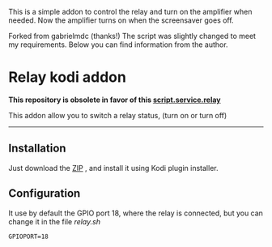 This is a simple addon to control the relay and turn on the amplifier when needed. Now the amplifier turns on when the screensaver goes off. 

Forked from gabrielmdc (thanks!)
The script was slightly changed to meet my requirements.
Below you can find information from the author.

Relay kodi addon
===================
__This repository is obsolete in favor of this [script.service.relay](https://github.com/nearlg/script.service.relay)__

This addon allow you to switch a relay status, (turn on or turn off)

----------


Installation
-------------

Just download the [ZIP](https://github.com/nearlg/relay-addon-kodi/archive/master.zip) , and install it using Kodi plugin installer.

Configuration
-------------
It use by default the GPIO port 18, where the relay is connected, but you can change it in the file *relay.sh* 
	
	GPIOPORT=18
